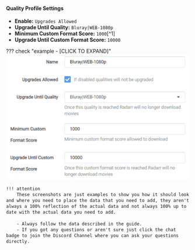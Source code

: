 #### Quality Profile Settings

- **Enable:** `Upgrades Allowed`
- **Upgrade Until Quality:** `Bluray|WEB-1080p`
- **Minimum Custom Format Score:** `1000`[^1]
- **Upgrade Until Custom Format Score:** `10000`

??? check "example - [CLICK TO EXPAND]"
    ![!Quality Profile Settings](/SQP/images/quality-profile-settings.png)

    !!! attention
        These screenshots are just examples to show you how it should look and where you need to place the data that you need to add, they aren't always a 100% reflection of the actual data and not always 100% up to date with the actual data you need to add.

        - Always follow the data described in the guide.
        - If you got any questions or aren't sure just click the chat badge to join the Discord Channel where you can ask your questions directly.

